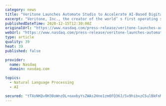```yaml
---
category: news
title: "Veritone Launches Automate Studio to Accelerate AI-Based Digital Transformation Initiatives"
excerpt: "Veritone, Inc., the creator of the world’ s first operating system for artificial intelligence, aiWARE™, today announced the public launch of Veritone Automate Studio, a low-code, web-based workflow designer tightly integrated with aiWARE."
publishedDateTime: 2020-12-15T12:30:00Z
originalUrl: "https://www.nasdaq.com/press-release/veritone-launches-automate-studio-to-accelerate-ai-based-digital-transformation"
webUrl: "https://www.nasdaq.com/press-release/veritone-launches-automate-studio-to-accelerate-ai-based-digital-transformation"
type: article
quality: 39
heat: 39
published: false

provider:
  name: Nasdaq
  domain: nasdaq.com

topics:
  - Natural Language Processing
  - AI

secured: "tTXoNKQv0H30oWnzDL+oaxbyYsZWAs2Hne1zm0FQ36J/Sv9hibxzC5ulBkFnNwUX7Y6BfpS0TXiG81Iw5NXixnvTk/wfnu283RoUBMvHO88tZgXCyfEqxeB0fsfv7ylhv2Sn2fZ4Mw6qfgmYtGjc+X6aMdclaSVrdd1M8kWWMjvpSPdrNP2JLlrbJy4Edd4hUAdWJf3u/0zzfHh/NGR/t0soA0d8y6foliXHzbct+vPNzDK2wXUMVp2dTr4APYz/9b/BEwYACi2JPzknEg8EgnYbXNzU+e20DHw5AsXdKv7cKetL1E6NLCqf8x6KDuImWAaUV0oo2NVUqUBQ99+WMl3vs10FPgWycFxU8Bs+rcY=;FBmOCwrG7h2w2rb41aMd8w=="
---
```


